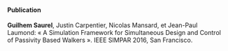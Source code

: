 #### Publication

**Guilhem Saurel**, Justin Carpentier, Nicolas Mansard, et Jean-Paul Laumond: « A Simulation Framework for
Simultaneous Design and Control of Passivity Based Walkers ». IEEE SIMPAR 2016, San Francisco.
